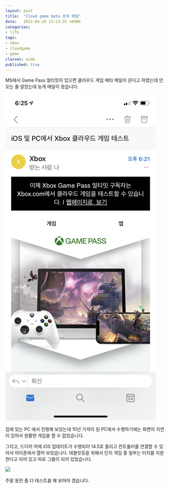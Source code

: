 ```yaml
---
layout: post
title:  "Cloud game beta 초대 메일"
date:   2021-04-26 23:23:35 +0900
categories:
- life
tags:
- xbox
- cloudgame
- game
classes: wide
published: true
---
```


MS에서 Game Pass 얼티밋이 있으면 클라우드 게임 베타 메일이 온다고 하였는데 안오는 줄 알았는데 늦게 메일이 왔습니다.


![](/images/xboxcloudgamebeta1.png)

집에 있는 PC 에서 진행해 보았는데 10년 가까이 된 PC에서 수행하기에는 화면의 지연이 있어서 원활한 게임을 할 수 없었습니다.

그리고, 드디어 어제 iOS 업데이트가 수행되어 14.5로 올리고 컨트롤러를 연결할 수 있어서 아이폰에서 열어 보았습니다. 
테블릿등을 위해서 인지 게임 중 일부는 터치를 지원한다고 되어 있고 따로 그룹이 되어 있었습니다.

![](/images/xboxcloudgamebeta2.png)

주말 동안 좀 더 테스트를 해 보아야 겠습니다. 
